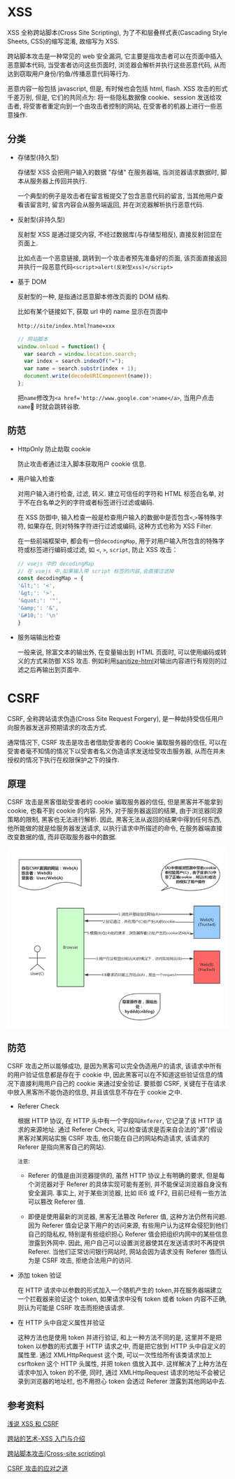 # XSS

XSS 全称跨站脚本(Cross Site Scripting), 为了不和层叠样式表(Cascading Style Sheets, CSS)的缩写混淆, 故缩写为 XSS.

跨站脚本攻击是一种常见的 web 安全漏洞, 它主要是指攻击者可以在页面中插入恶意脚本代码, 当受害者访问这些页面时, 浏览器会解析并执行这些恶意代码, 从而达到窃取用户身份/钓鱼/传播恶意代码等行为.

恶意内容一般包括 javascript, 但是, 有时候也会包括 html, flash. XSS 攻击的形式千差万别, 但是, 它们的共同点为: 将一些隐私数据像 cookie、session 发送给攻击者, 将受害者重定向到一个由攻击者控制的网站, 在受害者的机器上进行一些恶意操作.

## 分类

- 存储型(持久型)

  存储型 XSS 会把用户输入的数据 "存储" 在服务器端, 当浏览器请求数据时, 脚本从服务器上传回并执行.

  一个典型的例子是攻击者在留言板提交了包含恶意代码的留言, 当其他用户查看该留言时, 留言内容会从服务端返回, 并在浏览器解析执行恶意代码.

- 反射型(非持久型)

  反射型 XSS 是通过提交内容, 不经过数据库(与存储型相反), 直接反射回显在页面上.

  比如点击一个恶意链接, 跳转到一个攻击者预先准备好的页面, 该页面直接返回并执行一段恶意代码`<script>alert(反射型xss)</script>`

- 基于 DOM

  反射型的一种, 是指通过恶意脚本修改页面的 DOM 结构.

  比如有某个链接如下, 获取 url 中的 name 显示在页面中

  `http://site/index.html?name=xxx`

  ```javascript
  // 网站脚本
  window.onload = function() {
    var search = window.location.search;
    var index = search.indexOf("=");
    var name = search.substr(index + 1);
    document.write(decodeURIComponent(name));
  };
  ```

  把`name`修改为`<a href='http://www.google.com'>name</a>`, 当用户点击`name` 时就会跳转谷歌.

## 防范

- HttpOnly 防止劫取 cookie

  防止攻击者通过注入脚本获取用户 cookie 信息.

- 用户输入检查

  对用户输入进行检查, 过滤, 转义. 建立可信任的字符和 HTML 标签白名单, 对于不在白名单之列的字符或者标签进行过滤或编码.

  在 XSS 防御中, 输入检查一般是检查用户输入的数据中是否包含`<`,`>`等特殊字符, 如果存在, 则对特殊字符进行过滤或编码, 这种方式也称为 XSS Filter.

  在一些前端框架中, 都会有一份`decodingMap`, 用于对用户输入所包含的特殊字符或标签进行编码或过滤, 如 `<`, `>`, `script`, 防止 XSS 攻击：

  ```JavaScript
  // vuejs 中的 decodingMap
  // 在 vuejs 中,如果输入带 script 标签的内容,会直接过滤掉
  const decodingMap = {
  '&lt;': '<',
  '&gt;': '>',
  '&quot;': '"',
  '&amp;': '&',
  '&#10;': '\n'
  }
  ```

- 服务端输出检查

  一般来说, 除富文本的输出外, 在变量输出到 HTML 页面时, 可以使用编码或转义的方式来防御 XSS 攻击. 例如利用[sanitize-html](https://github.com/punkave/sanitize-html)对输出内容进行有规则的过滤之后再输出到页面中.

# CSRF

CSRF, 全称跨站请求伪造(Cross Site Request Forgery), 是一种劫持受信任用户向服务器发送非预期请求的攻击方式.

通常情况下, CSRF 攻击是攻击者借助受害者的 Cookie 骗取服务器的信任, 可以在受害者毫不知情的情况下以受害者名义伪造请求发送给受攻击服务器, 从而在并未授权的情况下执行在权限保护之下的操作.

## 原理

CSRF 攻击是黑客借助受害者的 cookie 骗取服务器的信任, 但是黑客并不能拿到 cookie, 也看不到 cookie 的内容. 另外, 对于服务器返回的结果, 由于浏览器同源策略的限制, 黑客也无法进行解析. 因此, 黑客无法从返回的结果中得到任何东西, 他所能做的就是给服务器发送请求, 以执行请求中所描述的命令, 在服务器端直接改变数据的值, 而非窃取服务器中的数据.

<img src="https://github.com/tzstone/MarkdownPhotos/blob/master/CSRF.png" align=center />

## 防范

CSRF 攻击之所以能够成功, 是因为黑客可以完全伪造用户的请求, 该请求中所有的用户验证信息都是存在于 cookie 中, 因此黑客可以在不知道这些验证信息的情况下直接利用用户自己的 cookie 来通过安全验证. 要抵御 CSRF, 关键在于在请求中放入黑客所不能伪造的信息, 并且该信息不存在于 cookie 之中.

- Referer Check

  根据 HTTP 协议, 在 HTTP 头中有一个字段叫`Referer`, 它记录了该 HTTP 请求的来源地址. 通过 Referer Check, 可以检查请求是否来自合法的"源"(假设黑客对某网站实施 CSRF 攻击, 他只能在自己的网站构造请求, 该请求的 Referer 是指向黑客自己的网站).

  `注意`:

  - Referer 的值是由浏览器提供的, 虽然 HTTP 协议上有明确的要求, 但是每个浏览器对于 Referer 的具体实现可能有差别, 并不能保证浏览器自身没有安全漏洞. 事实上, 对于某些浏览器, 比如 IE6 或 FF2, 目前已经有一些方法可以篡改 Referer 值.

  - 即便是使用最新的浏览器, 黑客无法篡改 Referer 值, 这种方法仍然有问题. 因为 Referer 值会记录下用户的访问来源, 有些用户认为这样会侵犯到他们自己的隐私权, 特别是有些组织担心 Referer 值会把组织内网中的某些信息泄露到外网中. 因此, 用户自己可以设置浏览器使其在发送请求时不再提供 Referer. 当他们正常访问银行网站时, 网站会因为请求没有 Referer 值而认为是 CSRF 攻击, 拒绝合法用户的访问.

- 添加 token 验证

  在 HTTP 请求中以参数的形式加入一个随机产生的 token,并在服务器端建立一个拦截器来验证这个 token, 如果请求中没有 token 或者 token 内容不正确, 则认为可能是 CSRF 攻击而拒绝该请求.

- 在 HTTP 头中自定义属性并验证

  这种方法也是使用 token 并进行验证, 和上一种方法不同的是, 这里并不是把 token 以参数的形式置于 HTTP 请求之中, 而是把它放到 HTTP 头中自定义的属性里. 通过 XMLHttpRequest 这个类, 可以一次性给所有该类请求加上 csrftoken 这个 HTTP 头属性, 并把 token 值放入其中. 这样解决了上种方法在请求中加入 token 的不便, 同时, 通过 XMLHttpRequest 请求的地址不会被记录到浏览器的地址栏, 也不用担心 token 会透过 Referer 泄露到其他网站中去.

## 参考资料

[浅说 XSS 和 CSRF](https://github.com/dwqs/blog/issues/68?hmsr=toutiao.io&utm_medium=toutiao.io&utm_source=toutiao.io)

[跨站的艺术-XSS 入门与介绍](http://www.fooying.com/the-art-of-xss-1-introduction/)

[跨站脚本攻击(Cross-site scripting)](https://developer.mozilla.org/zh-CN/docs/Glossary/Cross-site_scripting)

[CSRF 攻击的应对之道](https://www.ibm.com/developerworks/cn/web/1102_niugang_csrf/index.html)
